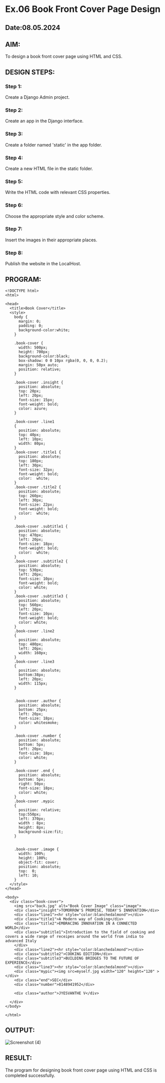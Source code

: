 # Ex.06 Book Front Cover Page Design
## Date:08.05.2024

## AIM:
To design a book front cover page using HTML and CSS.

## DESIGN STEPS:

### Step 1:
Create a Django Admin project.

### Step 2:
Create an app in the Django interface.

### Step 3:
Create a folder named 'static' in the app folder.

### Step 4:
Create a new HTML file in the static folder.

### Step 5:
Write the HTML code with relevant CSS properties.

### Step 6:
Choose the appropriate style and color scheme.

### Step 7:
Insert the images in their appropriate places.

### Step 8:
Publish the website in the LocalHost.

## PROGRAM:
```
<!DOCTYPE html>
<html>

<head>
  <title>Book Cover</title>
  <style>
    body {
      margin: 0;
      padding: 0;
      background-color:white;
    }

    .book-cover {
      width: 500px;
      height: 700px;
      background-color:black;
      box-shadow: 0 0 10px rgba(0, 0, 0, 0.2);
      margin: 50px auto;
      position: relative;
    }
    
    .book-cover .insight {
      position: absolute;
      top: 20px;
      left: 20px;
      font-size: 15px;
      font-weight: bold;
      color: azure;
    }

    .book-cover .line1
    {
      position: absolute;
      top: 40px;
      left: 10px;
      width: 80px;
    }
    .book-cover .title1 {
      position: absolute;
      top: 180px;
      left: 30px;
      font-size: 32px;
      font-weight: bold;
      color:  white;
    }
    .book-cover .title2 {
      position: absolute;
      top: 260px;
      left: 30px;
      font-size: 22px;
      font-weight: bold;
      color:  white;
    }

    .book-cover .subtitle1 {
      position: absolute;
      top: 470px;
      left: 20px;
      font-size: 18px;
      font-weight: bold;
      color:  white;
    }
    .book-cover .subtitle2 {
      position: absolute;
      top: 530px;
      left: 20px;
      font-size: 10px;
      font-weight: bold;
      color: white;
    }
    .book-cover .subtitle3 {
      position: absolute;
      top: 560px;
      left: 20px;
      font-size: 10px;
      font-weight: bold;
      color: white;
    }
    .book-cover .line2
    {
      position: absolute;
      top: 480px;
      left: 20px;
      width: 160px;
    }
    .book-cover .line3
    {
      position: absolute;
      bottom:38px;
      left: 20px;
      width: 115px;
    }


    .book-cover .author {
      position: absolute;
      bottom: 25px;
      left: 20px;
      font-size: 18px;
      color: whitesmoke;
    }

    .book-cover .number {
      position: absolute;
      bottom: 5px;
      left: 20px;
      font-size: 18px;
      color: white;
    }

    .book-cover .end {
      position: absolute;
      bottom: 5px;
      right: 50px;
      font-size: 18px;
      color: white;
    }
    .book-cover .mypic
    {
      position: relative;
      top:550px;
      left: 370px;
      width : 8px;
      height: 8px;
      background-size:fit;
    }


    .book-cover .image {
      width: 100%;
      height: 100%;
      object-fit: cover;
      position: absolute;
      top:  0;
      left: 10;
    }
  </style>
</head>

<body>
  <div class="book-cover">
    <img src="back.jpg" alt="Book Cover Image" class="image">
    <div class="insight">TOMORROW'S PROMISE, TODAY'S INNOVATION</div>
    <div class="line1"><hr style="color:blanchedalmond"></div>
    <div class="title1">A Modern way of Cooking</div>
    <div class="title2">EMBRACING INNOVATION IN A CONNECTED WORLD</div>
    <div class="subtitle1">Introduction to the field of cooking and covers a wide range of receipes around the world from india to advanced Italy
    </div>
    <div class="line2"><hr style="color:blanchedalmond"></div>
    <div class="subtitle2">COOKING EDITION</div>
    <div class="subtitle3">BUILDING BRIDGES TO THE FUTURE OF EXPERIENCE</div>
    <div class="line3"><hr style="color:blanchedalmond"></div>
    <div class="mypic"><img src=myself.jpg width="120" height="120" ></div>
    <div class="end">SEC</div>
    <div class="number">8148941952</div>

    <div class="author">JYESVANTHE V</div>

  </div>
</body>

</html>

```

## OUTPUT:
![Screenshot (4)](https://github.com/jyesvanthe/cover/assets/150319392/5884ac49-4686-4655-aec4-ffab72dc5108)


## RESULT:
The program for designing book front cover page using HTML and CSS is completed successfully.
